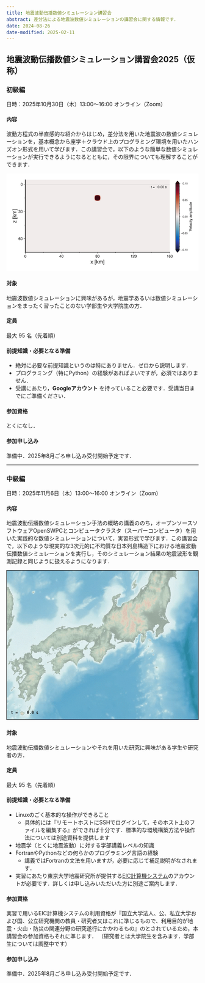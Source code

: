 ```yaml
---
title: 地震波動伝播数値シミュレーション講習会
abstract: 差分法による地震波数値シミュレーションの講習会に関する情報です．
date: 2024-08-26
date-modified: 2025-02-11
---
```


## 地震波動伝播数値シミュレーション講習会2025（仮称）

### 初級編

日時：2025年10月30日（木）13:00〜16:00 オンライン（Zoom）

#### 内容

波動方程式の半直感的な紹介からはじめ，差分法を用いた地震波の数値シミュレーションを，基本概念から座学＋クラウド上のプログラミング環境を用いたハンズオン形式を用いて学びます．この講習会で，以下のような簡単な数値シミュレーションが実行できるようになるとともに，その限界についても理解することができます．

![](./wv1.gif)

#### 対象

地震波数値シミュレーションに興味があるが，地震学あるいは数値シミュレーションをまったく習ったことのない学部生や大学院生の方．

#### 定員

最大 95 名（先着順）

#### 前提知識・必要となる準備

- 絶対に必要な前提知識というのは特にありません．ゼロから説明します．
- プログラミング（特にPython）の経験があればよいですが，必須ではありません．
- 受講にあたり，**Googleアカウント** を持っていること必要です．受講当日までにご準備ください．

#### 参加資格

とくになし．

#### 参加申し込み

準備中．2025年8月ごろ申し込み受付開始予定です．

---------

### 中級編

日時：2025年11月6日（木）13:00〜16:00 オンライン（Zoom）

#### 内容

地震波動伝播数値シミュレーション手法の概略の講義ののち，オープンソースソフトウェアOpenSWPCとコンピュータクラスタ（スーパーコンピュータ）を用いた実践的な数値シミュレーションについて，実習形式で学びます．この講習会で，以下のような現実的な3次元的に不均質な日本列島構造下における地震波動伝播数値シミュレーションを実行し，そのシミュレーション結果の地震波形を観測記録と同じように扱えるようになります．

![](./swpc-demo.gif)

#### 対象

地震波動伝播数値シミュレーションやそれを用いた研究に興味がある学生や研究者の方．

#### 定員

最大 95 名（先着順）

#### 前提知識・必要となる準備

- Linuxのごく基本的な操作ができること
  - 具体的には『リモートホストにSSHでログインして，そのホスト上のファイルを編集する』ができれば十分です．標準的な環境構築方法や操作法については別途資料を提供します
- 地震学（とくに地震波動）に対する学部講義レベルの知識
- FortranやPythonなどの何らかのプログラミング言語の経験
  - 講義ではFortranの文法を用いますが，必要に応じて補足説明がなされます．
- 実習にあたり東京大学地震研究所が提供する[EIC計算機システム](https://eic-support.eri.u-tokyo.ac.jp)のアカウントが必要です．詳しくは申し込みいただいた方に別途ご案内します．

#### 参加資格

実習で用いるEIC計算機システムの利用資格が『国立大学法人、公、私立大学および国、公立研究機関の教員・研究者又はこれに準じるもので、利用目的が地震・火山・防災の関連分野の研究遂行にかかわるもの』のとされているため，本講習会の参加資格もそれに準じます．
（研究者とは大学院生を含みます．学部生については調整中です）

#### 参加申し込み

準備中．2025年8月ごろ申し込み受付開始予定です．
